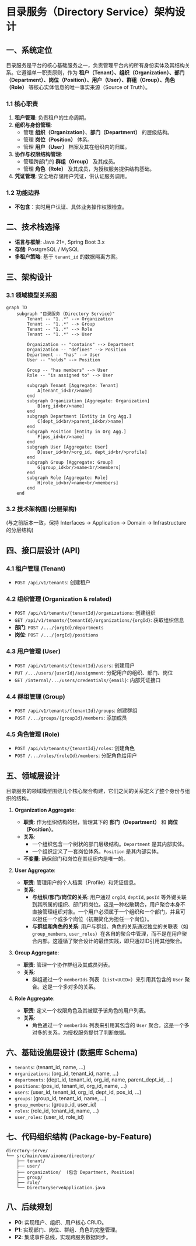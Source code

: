 # 目录服务（Directory Service）架构设计

## 一、系统定位

目录服务是平台的核心基础服务之一，负责管理平台内的所有身份实体及其结构关系。它遵循单一职责原则，作为 **租户（Tenant）、组织（Organization）、部门（Department）、岗位（Position）、用户（User）、群组（Group）、角色（Role）** 等核心实体信息的唯一事实来源（Source of Truth）。

### 1.1 核心职责

1.  **租户管理**: 负责租户的生命周期。
2.  **组织与身份管理**:
    *   管理 **组织（Organization）**、**部门（Department）** 的层级结构。
    *   管理 **岗位（Position）** 体系。
    *   管理 **用户（User）** 档案及其在组织内的归属。
3.  **协作与权限结构管理**:
    *   管理跨部门的 **群组（Group）** 及其成员。
    *   管理 **角色（Role）** 及其成员，为授权服务提供结构基础。
4.  **凭证管理**: 安全地存储用户凭证，供认证服务调用。

### 1.2 功能边界
- **不包含**：实时用户认证、具体业务操作权限检查。

## 二、技术栈选择
-   **语言与框架**: Java 21+, Spring Boot 3.x
-   **存储**: PostgreSQL / MySQL
-   **多租户策略**: 基于 `tenant_id` 的数据隔离方案。

## 三、架构设计

### 3.1 领域模型关系图
```mermaid
graph TD
    subgraph "目录服务 (Directory Service)"
        Tenant -- "1..*" --> Organization
        Tenant -- "1..*" --> Group
        Tenant -- "1..*" --> Role
        Tenant -- "1..*" --> User

        Organization -- "contains" --> Department
        Organization -- "defines" --> Position
        Department -- "has" --> User
        User -- "holds" --> Position
        
        Group -- "has members" --> User
        Role -- "is assigned to" --> User

        subgraph Tenant [Aggregate: Tenant]
            A[tenant_id<br/>name]
        end
        subgraph Organization [Aggregate: Organization]
            B[org_id<br/>name]
        end
        subgraph Department [Entity in Org Agg.]
            C[dept_id<br/>parent_id<br/>name]
        end
        subgraph Position [Entity in Org Agg.]
            F[pos_id<br/>name]
        end
        subgraph User [Aggregate: User]
            D[user_id<br/>org_id, dept_id<br/>profile]
        end
        subgraph Group [Aggregate: Group]
            G[group_id<br/>name<br/>members]
        end
        subgraph Role [Aggregate: Role]
            H[role_id<br/>name<br/>members]
        end
    end
```

### 3.2 技术架构图 (分层架构)
(与之前版本一致，保持 Interfaces -> Application -> Domain -> Infrastructure 的分层结构)

## 四、接口层设计 (API)

### 4.1 租户管理 (Tenant)
- `POST /api/v1/tenants`: 创建租户

### 4.2 组织管理 (Organization & related)
- `POST /api/v1/tenants/{tenantId}/organizations`: 创建组织
- `GET /api/v1/tenants/{tenantId}/organizations/{orgId}`: 获取组织信息
- **部门**: `POST /.../{orgId}/departments`
- **岗位**: `POST /.../{orgId}/positions`

### 4.3 用户管理 (User)
- `POST /api/v1/tenants/{tenantId}/users`: 创建用户
- `PUT /.../users/{userId}/assignment`: 分配用户的组织、部门、岗位
- `GET /internal/.../users/credentials/{email}`: 内部凭证接口

### 4.4 群组管理 (Group)
- `POST /api/v1/tenants/{tenantId}/groups`: 创建群组
- `POST /.../groups/{groupId}/members`: 添加成员

### 4.5 角色管理 (Role)
- `POST /api/v1/tenants/{tenantId}/roles`: 创建角色
- `POST /.../roles/{roleId}/members`: 分配角色给用户

## 五、领域层设计

目录服务的领域模型围绕几个核心聚合构建，它们之间的关系定义了整个身份与组织的结构。

1.  **Organization Aggregate**:
    *   **职责**: 作为组织结构的根，管理其下的 **部门（Department）** 和 **岗位（Position）**。
    *   **关系**:
        *   一个组织包含一个树状的部门层级结构。`Department` 是其内部实体。
        *   一个组织定义了一套岗位体系。`Position` 是其内部实体。
    *   **不变量**: 确保部门和岗位在其组织内是唯一的。

2.  **User Aggregate**:
    *   **职责**: 管理用户的个人档案（Profile）和凭证信息。
    *   **关系**:
        *   **与组织/部门/岗位的关系**: 用户通过 `orgId`, `deptId`, `posId` 等外键关联到其所属的组织、部门和岗位。这是一种松散耦合，用户聚合本身不直接管理组织对象。一个用户必须属于一个组织和一个部门，并且可以担任一个或多个岗位（初期简化为担任一个岗位）。
        *   **与群组和角色的关系**: 用户与群组、角色的关系通过独立的关联表（如 `group_members`, `user_roles`）在各自的聚合中管理，而不是在用户聚合内部。这遵循了聚合设计的最佳实践，即只通过ID引用其他聚合。

3.  **Group Aggregate**:
    *   **职责**: 管理一个协作群组及其成员列表。
    *   **关系**:
        *   群组通过一个 `memberIds` 列表（`List<UUID>`）来引用其包含的 `User` 聚合。这是一个多对多的关系。

4.  **Role Aggregate**:
    *   **职责**: 定义一个权限角色及其被赋予该角色的用户列表。
    *   **关系**:
        *   角色通过一个 `memberIds` 列表来引用其包含的 `User` 聚合。这是一个多对多的关系，为授权服务提供了判断依据。

## 六、基础设施层设计 (数据库 Schema)

-   `tenants`: (tenant_id, name, ...)
-   `organizations`: (org_id, tenant_id, name, ...)
-   `departments`: (dept_id, tenant_id, org_id, name, parent_dept_id, ...)
-   `positions`: (pos_id, tenant_id, org_id, name, ...)
-   `users`: (user_id, tenant_id, org_id, dept_id, pos_id, ...)
-   `groups`: (group_id, tenant_id, name, ...)
-   `group_members`: (group_id, user_id)
-   `roles`: (role_id, tenant_id, name, ...)
-   `user_roles`: (user_id, role_id)

## 七、代码组织结构 (Package-by-Feature)
```
directory-serve/
└── src/main/com/aixone/directory/
    ├── tenant/
    ├── user/
    ├── organization/  (包含 Department, Position)
    ├── group/
    ├── role/
    └── DirectoryServeApplication.java
```

## 八、后续规划
- **P0**: 实现租户、组织、用户核心 CRUD。
- **P1**: 实现部门、岗位、群组、角色的完整管理。
- **P2**: 集成事件总线，实现跨服务数据同步。
